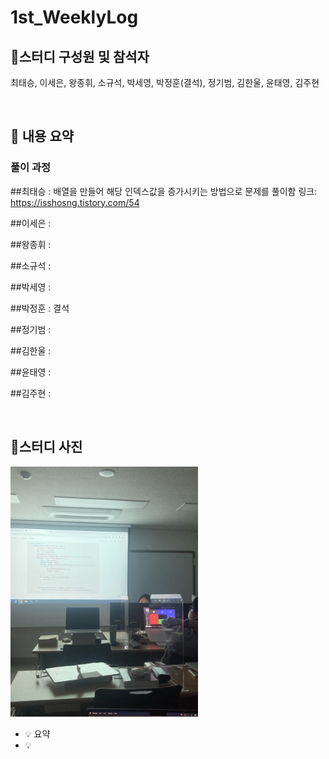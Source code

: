 # 1st_WeeklyLog

## 🔻**스터디 구성원 및 참석자**

최태승, 이세은, 왕종휘, 소규석, 박세영, 박정훈(결석), 정기범, 김한울, 윤태영, 김주현

<br>

## 🔻 **내용 요약**

### 풀이 과정

##최태승 : 배열을 만들어 해당 인덱스값을 증가시키는 방법으로 문제를 풀이함
링크: https://isshosng.tistory.com/54

##이세은 :

##왕종휘 :

##소규석 :

##박세영 :

##박정훈 : 결석

##정기범 :

##김한울 :

##윤태영 :

##김주현 :


<br>

## 🔻**스터디 사진**
<img width="300px" alt="image" src="../image/1st_weekly_img1.jpeg">



<aside>

 - 💡 요약
 - 💡 

</aside>
